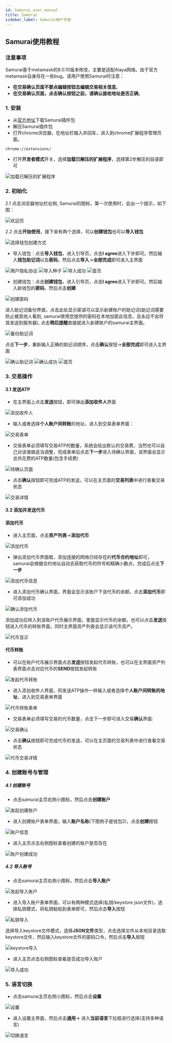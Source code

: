 ```yaml
---
id: Samurai_user_manual
title: Samurai
sidebar_label: Samurai用户手册
---
```


## Samurai使用教程

### 注意事项

Samurai基于metamask的8.0.10版本修改，主要是适配Alaya网络。由于官方metamask自身存在一些bug。请用户使用Samurai时注意：

* **在交易确认页面不要点编辑按钮去编辑交易相关信息**。
* **在交易确认页面，点击确认按钮之前，请确认接收地址是否正确**。

### 1. 安装

+ 从[官方地址](https://github.com/AlayaNetwork/Samurai/releases/download/v8.0.11/samurai-chrome-8.0.11.zip)下载Samurai插件包
+ 解压Samurai插件包
+ 打开chrome浏览器，在地址栏输入并回车，进入到chrome扩展程序管理页面。

```
chrome://extensions/
```

+ 打开**开发者模式**开关，选择**加载已解压的扩展程序**，选择第2步解压的目录即可

<img src="/docs/img/zh-CN/Samurai.assets/add-chrome.jpg" alt="加载已解压的扩展程序"/>

### 2. 初始化

2.1 点击浏览器地址栏右侧, Samurai的图标，第一次使用时，会出一个提示，如下图：

<img src="/docs/img/zh-CN/Samurai.assets/samurai-welcome.jpg" alt="欢迎页"/>

2.2 点击**开始使用**，接下来有两个选择，可以**创建钱包**也可以**导入钱包**

<img src="/docs/img/zh-CN/Samurai.assets/samurai-select-action.jpg" alt="选择钱包创建方式"/>

+ 导入钱包：点击**导入钱包**，进入引导页，点击**I agree**进入下步即可。然后输入**钱包助记词**以及**密码**，然后点击**导入**->**全部完成**即可进入主界面

<img src="/docs/img/zh-CN/Samurai.assets/samurai-agreement.jpg" alt="用户隐私协议"/>

<img src="/docs/img/zh-CN/Samurai.assets/samurai-import-seed.jpg" alt="导入种子"/>

<img src="/docs/img/zh-CN/Samurai.assets/samurai-import-end.jpg" alt="导入成功"/>

<img src="/docs/img/zh-CN/Samurai.assets/samurai-import-home.jpg" alt="首页"/>

+ 创建钱包：点击**创建钱包**，进入引导页，点击**I agree**进入下步即可。然后输入新钱包的**密码**，然后点击**创建**

<img src="/docs/img/zh-CN/Samurai.assets/samurai-create-password.jpg" alt="创建密码"/>

进入助记词备份界面，点击此处显示密语可以显示新建账户的助记词(助记词需要防止被其他人看到, samurai使用您提供的密码在本地加密此信息，且永远不会将其发送到服务器), 点击**稍后提醒**直接就进入新建账户的samurai主界面。

<img src="/docs/img/zh-CN/Samurai.assets/samurai-create-seed.jpg" alt="备份助记词"/>

点击**下一步**，重新输入正确的助记词顺序，点击**确认**按钮->**全部完成**即可进入主界面

<img src="/docs/img/zh-CN/Samurai.assets/samurai-create-seed-confirm.jpg" alt="确认助记词"/>

<img src="/docs/img/zh-CN/Samurai.assets/samurai-import-end.jpg" alt="确认成功"/>

<img src="/docs/img/zh-CN/Samurai.assets/samurai-create-home.jpg" alt="首页"/>

### 3. 交易操作

#### 3.1 发送ATP

+ 在主界面上点击**发送**按钮，即可弹出**添加收件人**界面

<img src="/docs/img/zh-CN/Samurai.assets/samurai-send-address-input.jpg" alt="添加收件人"/>

+ 输入或者选择**个人账户间转账**的地址，进入到交易表单界面：

<img src="/docs/img/zh-CN/Samurai.assets/samurai-send-input.jpg" alt="交易表单"/>

+ 交易表单必须填写交易ATP的数量，系统会给出默认的交易费，当然也可以自己对该值做适当调整，完成表单后点击**下一步**进入待确认界面，该界面会显示总共花费的ATP数量(包含手续费)

<img src="/docs/img/zh-CN/Samurai.assets/samurai-send-confirm.jpg" alt="待确认页面"/>

+ 点击**确认**按钮即可完成ATP的发送，可以在主页面的**交易列表**中进行查看交易状态

<img src="/docs/img/zh-CN/Samurai.assets/samurai-tx-detail.jpg" alt="交易详情"/>

#### 3.2 添加并发送代币

#### 添加代币

+ 进入主页面，点击**资产列表**->**添加代币**

<img src="/docs/img/zh-CN/Samurai.assets/samurai-home-add-token.jpg" alt="添加代币"/>

+ 弹出添加代币界面框，添加连接的网络已经存在的**代币合约地址**即可，samurai会根据合约地址自动去获取代币的符号和精确小数点，完成后点击**下一步**

<img src="/docs/img/zh-CN/Samurai.assets/samurai-add-token-input.jpg" alt="添加代币信息"/>

+ 进入添加代币确认界面，界面会显示该账户下该代币的余额，点击**添加代币**即可添加成功

<img src="/docs/img/zh-CN/Samurai.assets/samurai-add-token-confirm.jpg" alt="确认添加代币"/>

添加成功后转入到该账户代币展示界面，里面显示代币的余额，也可以点击**发送**按钮进入代币的转账界面，同时主界面资产列表会显示该代币资产。

<img src="/docs/img/zh-CN/Samurai.assets/samurai-token-display.jpg" alt="代币显示"/>

#### 代币转账

+ 可以在账户代币展示界面点击**发送**按钮发起代币转账，也可以在主界面资产列表界面点击对应代币的**SEND**按钮发起转账

<img src="/docs/img/zh-CN/Samurai.assets/samurai-assets-list.jpg" alt="发起代币转账"/>

+ 进入添加收件人界面，同发送ATP操作一样输入或者选择**个人账户间转账的地址**，进入到交易表单界面

<img src="/docs/img/zh-CN/Samurai.assets/samurai-send-token-input.jpg" alt="代币转账表单"/>

+ 交易表单必须填写交易的代币数量，点击下一步即可进入交易**确认**界面:

<img src="/docs/img/zh-CN/Samurai.assets/samurai-send-token-confirm.jpg" alt="交易确认"/>

+ 点击**确认**按钮即可完成代币的发送，可以在主页面的交易列表中进行查看交易状态

<img src="/docs/img/zh-CN/Samurai.assets/samurai-token-tx-detail.jpg" alt="代币交易详情"/>

### 4. 创建账号与管理

##### 4.1 创建账号

+ 点击samurai主页右侧小图标，然后点击**创建账户**

<img src="/docs/img/zh-CN/Samurai.assets/samurai-home-create-account.jpg" alt="发起创建账户"/>

+ 进入创建账户表单界面，输入**账户名称**(下图例子是钱包2)，点击**创建**按钮

<img src="/docs/img/zh-CN/Samurai.assets/samurai-home-create-account-input.jpg" alt="账户信息"/>

+ 进入主页点击右侧图标查看创建的账户是否存在

<img src="/docs/img/zh-CN/Samurai.assets/samurai-home-create-account-end.jpg" alt="账户创建成功"/>

##### 4.2 导入账号

+ 点击samurai主页右侧小图标，然后点击**导入账户**

<img src="/docs/img/zh-CN/Samurai.assets/samurai-home-import-account.jpg" alt="发起导入账户"/>

+ 进入导入账户表单界面，可以有两种模式选择(私钥/keystore json文件)，选择私钥模式，将私钥粘贴到表单即可，然后点击**导入**按钮

<img src="/docs/img/zh-CN/Samurai.assets/samurai-home-import-account-privatekey-input.jpg" alt="私钥导入"/>

选择导入keystore文件模式，选择**JSON文件**类型，点击选择文件从本地目录选取keystore文件，然后输入keystore文件的密码口令，然后点击**导入**按钮

<img src="/docs/img/zh-CN/Samurai.assets/samurai-home-import-accout-keystore.jpg" alt="keystore导入"/>

+ 进入主页点击右侧图标查看是否成功导入账户

<img src="/docs/img/zh-CN/Samurai.assets/samurai-home-import-account-end.jpg" alt="导入成功"/>

### 5. 语言切换

+ 点击samurai主页右侧小图标，然后点击**设置**

<img src="/docs/img/zh-CN/Samurai.assets/samurai-home-setting.jpg" alt="设置"/>

+ 进入设置主界面，然后点击**通用**-> 进入**当前语言**下拉框进行选择(支持多种语言)

<img src="/docs/img/zh-CN/Samurai.assets/samurai-home-setting-language.jpg" alt="切换语言"/>

